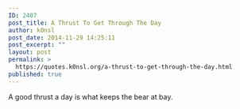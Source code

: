 ```yaml
---
ID: 2407
post_title: A Thrust To Get Through The Day
author: k0nsl
post_date: 2014-11-29 14:25:11
post_excerpt: ""
layout: post
permalink: >
  https://quotes.k0nsl.org/a-thrust-to-get-through-the-day.html
published: true
---
```

A good thrust a day is what keeps the bear at bay.